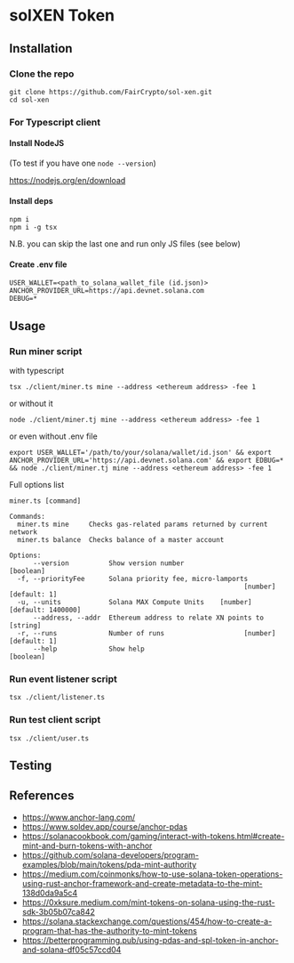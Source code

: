 # solXEN Token

## Installation

### Clone the repo

```
git clone https://github.com/FairCrypto/sol-xen.git
cd sol-xen
```

### For Typescript client

#### Install NodeJS

(To test if you have one
```node --version```)

https://nodejs.org/en/download

#### Install deps

```
npm i
npm i -g tsx
```

N.B. you can skip the last one and run only JS files (see below)

#### Create .env file

```
USER_WALLET=<path_to_solana_wallet_file (id.json)>
ANCHOR_PROVIDER_URL=https://api.devnet.solana.com
DEBUG=*
```

## Usage

### Run miner script

with typescript

```tsx ./client/miner.ts mine --address <ethereum address> -fee 1```

or without it

```node ./client/miner.tj mine --address <ethereum address> -fee 1```

or even without .env file

```export USER_WALLET='/path/to/your/solana/wallet/id.json' && export ANCHOR_PROVIDER_URL='https://api.devnet.solana.com' && export EDBUG=* && node ./client/miner.tj mine --address <ethereum address> -fee 1```


Full options list

```
miner.ts [command]

Commands:
  miner.ts mine     Checks gas-related params returned by current network
  miner.ts balance  Checks balance of a master account

Options:
      --version          Show version number                           [boolean]
  -f, --priorityFee      Solana priority fee, micro-lamports
                                                           [number] [default: 1]
  -u, --units            Solana MAX Compute Units    [number] [default: 1400000]
      --address, --addr  Ethereum address to relate XN points to        [string]
  -r, --runs             Number of runs                    [number] [default: 1]
      --help             Show help                                     [boolean]

```

### Run event listener script

```tsx ./client/listener.ts```

### Run test client script

```tsx ./client/user.ts```

## Testing

## References

- https://www.anchor-lang.com/
- https://www.soldev.app/course/anchor-pdas
- https://solanacookbook.com/gaming/interact-with-tokens.html#create-mint-and-burn-tokens-with-anchor
- https://github.com/solana-developers/program-examples/blob/main/tokens/pda-mint-authority
- https://medium.com/coinmonks/how-to-use-solana-token-operations-using-rust-anchor-framework-and-create-metadata-to-the-mint-138d0da9a5c4
- https://0xksure.medium.com/mint-tokens-on-solana-using-the-rust-sdk-3b05b07ca842
- https://solana.stackexchange.com/questions/454/how-to-create-a-program-that-has-the-authority-to-mint-tokens
- https://betterprogramming.pub/using-pdas-and-spl-token-in-anchor-and-solana-df05c57ccd04
